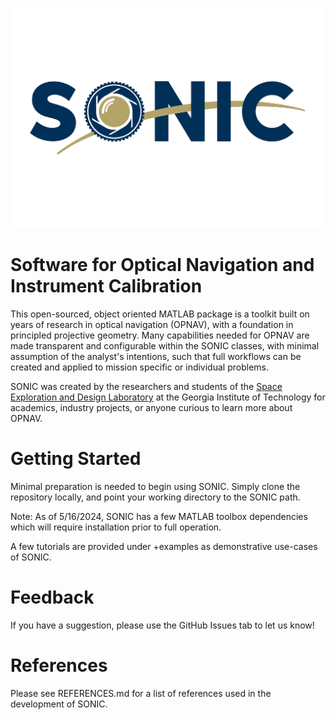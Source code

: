 ![SONIC](https://github.com/opnavlab/sonic/blob/main/logos/sonic_banner.png)
# **S**oftware for **O**ptical **N**avigation and **I**nstrument **C**alibration
This open-sourced, object oriented MATLAB package is a toolkit built on years of research in
optical navigation (OPNAV), with a foundation in principled projective geometry. Many 
capabilities needed for OPNAV are made transparent and configurable within the SONIC classes, 
with minimal assumption of the analyst's intentions, such that full workflows can be 
created and applied to mission specific or individual problems. 

SONIC was created by the researchers and students of the [Space Exploration and Design 
Laboratory](https://seal.ae.gatech.edu/) at the Georgia Institute of Technology for academics, 
industry projects, or anyone curious to learn more about OPNAV.

# Getting Started
Minimal preparation is needed to begin using SONIC. Simply clone the repository locally,
and point your working directory to the SONIC path. 

Note: As of 5/16/2024, SONIC has a few MATLAB toolbox dependencies which will
require installation prior to full operation.

A few tutorials are provided under +examples as demonstrative use-cases of SONIC.

# Feedback
If you have a suggestion, please use the GitHub Issues tab to let us know!

# References
Please see REFERENCES.md for a list of references used in the development of SONIC.
